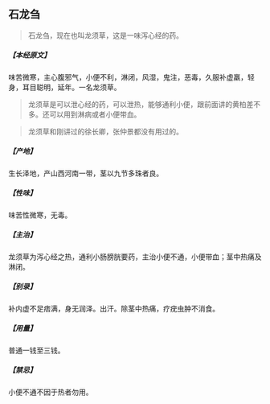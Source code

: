## 石龙刍

> 石龙刍，现在也叫龙须草，这是一味泻心经的药。

##### 【本经原文】
味苦微寒，主心腹邪气，小便不利，淋闭，风湿，鬼注，恶毒，久服补虚羸，轻身，耳目聪明，延年。一名龙须草。

> 龙须草是可以泄心经的药，可以泄热，能够通利小便，跟前面讲的黄柏差不多。还可以用到淋病或者小便带血。

> 龙须草和刚讲过的徐长卿，张仲景都没有用过的。

##### 【产地】
生长泽地，产山西河南一带，茎以九节多珠者良。
##### 【性味】
味苦性微寒，无毒。
##### 【主治】
龙须草为泻心经之热，通利小肠膀胱要药，主治小便不通，小便带血；茎中热痛及淋闭。
##### 【别录】
补内虚不足痞满，身无润泽。出汗。除茎中热痛，疗疣虫肿不消食。
##### 【用量】
普通一钱至三钱。
##### 【禁忌】
小便不通不因于热者勿用。
